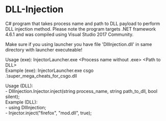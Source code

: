 # DLL-Injection
C# program that takes process name and path to DLL payload to perform DLL injection method. Please note the program targets .NET framework 4.6.1 and was compiled using Visual Studio 2017 Community.  

Make sure if you using launcher you have file 'DllInjection.dll' in same directory with launcher executeable!

Usage (exe): InjectorLauncher.exe <Process name without .exe> \<Path to DLL>  
Example (exe): InjectorLauncher.exe csgo .\super_mega_cheats_for_csgo.dll

Usage (DLL):  
  \- DllInjection.Injector.inject(string process_name, string path_to_dll, bool silent);  
Example (DLL):  
  \- using DllInjection;  
  \- Injector.inject("firefox", "mod.dll", true);
